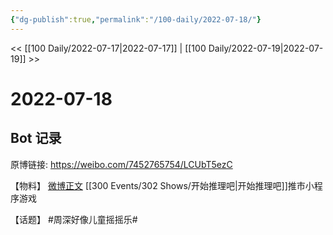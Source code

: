 ```yaml
---
{"dg-publish":true,"permalink":"/100-daily/2022-07-18/"}
---
```



<< [[100 Daily/2022-07-17\|2022-07-17]] | [[100 Daily/2022-07-19\|2022-07-19]] >>

# 2022-07-18

## Bot 记录

原博链接: https://weibo.com/7452765754/LCUbT5ezC

【物料】
[微博正文](https://weibo.com/detail/4792604959706817) [[300 Events/302 Shows/开始推理吧\|开始推理吧]]推市小程序游戏

【话题】
#周深好像儿童摇摇乐#
